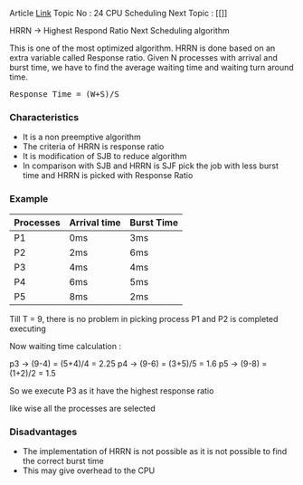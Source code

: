 Article  [Link](https://www.geeksforgeeks.org/selfish-round-robin-cpu-scheduling/)
Topic No : 24 CPU Scheduling
Next Topic : [[]]

HRRN -> Highest Respond Ratio Next Scheduling algorithm

This is one of the most optimized algorithm. HRRN is done based on an extra variable called Response ratio. Given N processes with arrival and burst time, we have to find the average waiting time and waiting turn around time.

<pre>
Response Time = (W+S)/S
</pre>

### Characteristics 

- It is a non preemptive algorithm
- The criteria of HRRN is response ratio
- It is modification of SJB to reduce algorithm
- In comparison with SJB and HRRN is SJF pick the job with less burst time and HRRN is picked with Response Ratio

### Example 
|Processes|Arrival time|Burst Time|
|---|---|---|
|P1|0ms|3ms|
|P2|2ms|6ms|
|P3|4ms|4ms|
|P4|6ms|5ms|
|P5|8ms|2ms|

Till T = 9, there is no problem in picking process
P1 and P2 is completed executing

Now waiting time calculation : 

p3 -> (9-4) = (5+4)/4 = 2.25
p4 -> (9-6) = (3+5)/5 = 1.6
p5 -> (9-8) = (1+2)/2 = 1.5

So we execute P3 as it have the highest response ratio

like wise all the processes are selected

### Disadvantages

- The implementation of HRRN is not possible as it is not possible to find the correct burst time
- This may give overhead to the CPU


